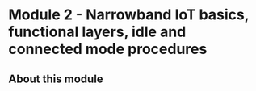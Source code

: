 # Module 2 - Narrowband IoT basics, functional layers, idle and connected mode procedures

## About this module
